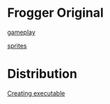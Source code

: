 Frogger Original
================
[gameplay](https://www.youtube.com/watch?v=l9fO-YuWPSk)

[sprites](https://github.com/thagomizer/Frogger/tree/master/assets)

Distribution
============
[Creating executable](https://docs.python-guide.org/shipping/freezing/)
